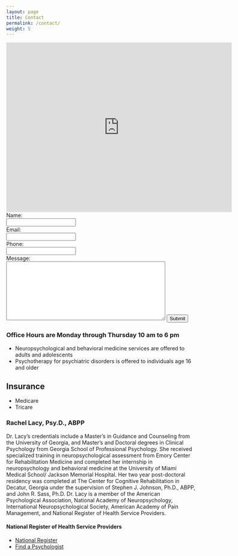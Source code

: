 ```yaml
---
layout: page
title: Contact
permalink: /contact/
weight: 5
---
```

<iframe src="https://www.google.com/maps/embed?pb=!1m18!1m12!1m3!1d3306.9897743829265!2d-84.1398910490016!3d34.018473426860886!2m3!1f0!2f0!3f0!3m2!1i1024!2i768!4f13.1!3m3!1m2!1s0x88f598794fa590ab%3A0x15800e05f32491c1!2sRachel+Lacy%2C+Psy.D.%2C+P.C.!5e0!3m2!1sen!2sus!4v1465093154765" width="600" height="450" frameborder="0" style="border:0" allowfullscreen></iframe>


<script src="https://ajax.googleapis.com/ajax/libs/jquery/1.12.4/jquery.min.js"></script>

<script>
  $(document).ready(function() {
    $('#contact').submit(function(event) {
      $.ajax({
        url: 'https://rqxk18y88g.execute-api.us-east-1.amazonaws.com/production/submit',
        method: 'POST',
        data: $('#contact').serialize(),
        dataType: 'json'});
      event.preventDefault();
    });
  });
</script>

<form id="contact" action= method="post">
  Name:<br>
  <input type="text" name="name"><br>
  Email:<br>
  <input type="text" name="email"><br>
  Phone:<br>
  <input type="text" name="phone"><br>
  Message:<br>
  <textarea name="message" cols="50" rows="10"></textarea>
  <input type="submit" value="Submit">
</form>



### Office Hours are Monday through Thursday 10 am to 6 pm

* Neuropsychological and behavioral medicine services are offered to adults and adolescents
* Psychotherapy for psychiatric disorders is offered to individuals age 16 and older

## Insurance
* Medicare
* Tricare

### Rachel Lacy, Psy.D., ABPP

Dr. Lacy’s credentials include a Master’s in Guidance and Counseling
from the University of Georgia, and Master’s and Doctoral degrees in
Clinical Psychology from Georgia School of Professional
Psychology. She received specialized training in neuropsychological
assessment from Emory Center for Rehabilitation Medicine and completed
her internship in neuropsychology and behavioral medicine at the
University of Miami Medical School/ Jackson Memorial Hospital. Her two
year post-doctoral residency was completed at The Center for Cognitive
Rehabilitation in Decatur, Georgia under the supervision of Stephen
J. Johnson, Ph.D., ABPP, and John R. Sass, Ph.D. Dr. Lacy is a member
of the American Psychological Association, National Academy of
Neuropsychology, International Neuropsychological Society, American
Academy of Pain Management, and National Register of Health Service
Providers.

#### National Register of Health Service Providers
* [National Register](http://www.nationalregister.org)
* [Find a Psychologist](http://www.findapsychologist.org)
